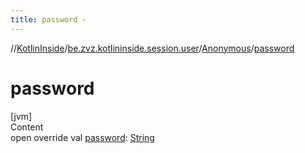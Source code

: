 ```yaml
---
title: password -
---
```

//[KotlinInside](../../index.md)/[be.zvz.kotlininside.session.user](../index.md)/[Anonymous](index.md)/[password](password.md)



# password  
[jvm]  
Content  
open override val [password](password.md): [String](https://kotlinlang.org/api/latest/jvm/stdlib/kotlin/-string/index.html)  



